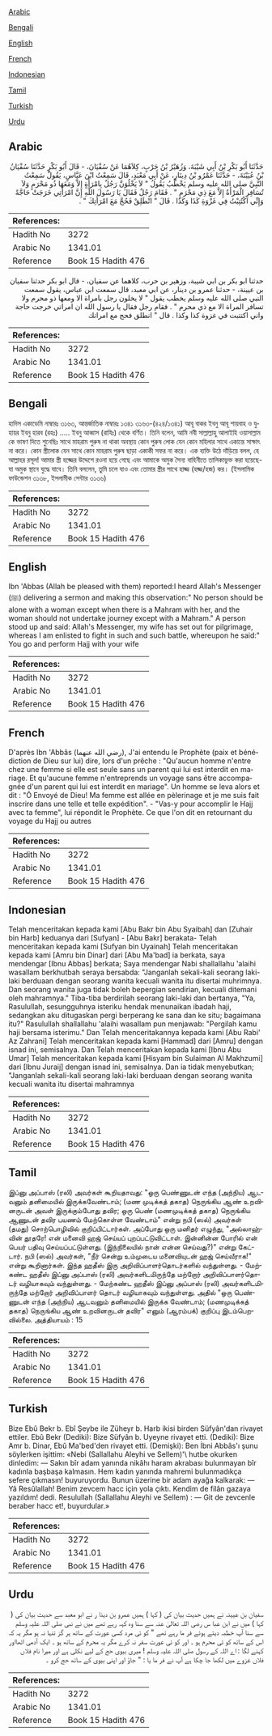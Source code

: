 [Arabic](#arabic)

[Bengali](#bengali)

[English](#english)

[French](#french)

[Indonesian](#indonesian)

[Tamil](#tamil)

[Turkish](#turkish)

[Urdu](#urdu)

## Arabic


<div dir="rtl" lang="ar" style={{fontSize:'larger',backgroundColor:'#f8f9fa',padding:20}}>
حَدَّثَنَا أَبُو بَكْرِ بْنُ أَبِي شَيْبَةَ، وَزُهَيْرُ بْنُ حَرْبٍ، كِلاَهُمَا عَنْ سُفْيَانَ، - قَالَ أَبُو بَكْرٍ حَدَّثَنَا سُفْيَانُ بْنُ عُيَيْنَةَ، - حَدَّثَنَا عَمْرُو بْنُ دِينَارٍ، عَنْ أَبِي مَعْبَدٍ، قَالَ سَمِعْتُ ابْنَ عَبَّاسٍ، يَقُولُ سَمِعْتُ النَّبِيَّ صلى الله عليه وسلم يَخْطُبُ يَقُولُ ‏"‏ لاَ يَخْلُوَنَّ رَجُلٌ بِامْرَأَةٍ إِلاَّ وَمَعَهَا ذُو مَحْرَمٍ وَلاَ تُسَافِرِ الْمَرْأَةُ إِلاَّ مَعَ ذِي مَحْرَمٍ ‏"‏ ‏.‏ فَقَامَ رَجُلٌ فَقَالَ يَا رَسُولَ اللَّهِ إِنَّ امْرَأَتِي خَرَجَتْ حَاجَّةً وَإِنِّي اكْتُتِبْتُ فِي غَزْوَةِ كَذَا وَكَذَا ‏.‏ قَالَ ‏"‏ انْطَلِقْ فَحُجَّ مَعَ امْرَأَتِكَ ‏"‏ ‏.‏
</div>
<div style={{backgroundColor:'#f8f9fa',padding:20, marginBottom: 10}}><table> <thead> <tr> <th>References:</th> <th></th> </tr> </thead> <tbody><tr><td>Hadith No</td><td>3272</td></tr><tr><td>Arabic No</td><td>1341.01</td></tr><tr><td>Reference</td><td>Book 15 Hadith 476</td></tr></tbody></table></div>


<div dir="rtl" lang="ar" style={{fontSize:'larger',backgroundColor:'#f8f9fa',padding:20}}>
حدثنا ابو بكر بن ابي شيبة، وزهير بن حرب، كلاهما عن سفيان، - قال ابو بكر حدثنا سفيان بن عيينة، - حدثنا عمرو بن دينار، عن ابي معبد، قال سمعت ابن عباس، يقول سمعت النبي صلى الله عليه وسلم يخطب يقول " لا يخلون رجل بامراة الا ومعها ذو محرم ولا تسافر المراة الا مع ذي محرم " . فقام رجل فقال يا رسول الله ان امراتي خرجت حاجة واني اكتتبت في غزوة كذا وكذا . قال " انطلق فحج مع امراتك
</div>
<div style={{backgroundColor:'#f8f9fa',padding:20, marginBottom: 10}}><table> <thead> <tr> <th>References:</th> <th></th> </tr> </thead> <tbody><tr><td>Hadith No</td><td>3272</td></tr><tr><td>Arabic No</td><td>1341.01</td></tr><tr><td>Reference</td><td>Book 15 Hadith 476</td></tr></tbody></table></div>

## Bengali


<div dir="ltr" lang="bn" style={{fontSize:'larger',backgroundColor:'#f8f9fa',padding:20}}>
হাদিস একাডেমি নাম্বারঃ ৩১৬৩, আন্তর্জাতিক নাম্বারঃ ১৩৪১ ৩১৬৩-(৪২৪/১৩৪১) আবূ বাকর ইবনু আবূ শায়বাহ ও যুহায়র ইবনু হারব (রহঃ) ..... ইবনু আব্বাস (রাযিঃ) থেকে বর্ণিত। তিনি বলেন, আমি নবী সাল্লাল্লাহু আলাইহি ওয়াসাল্লাম কে ভাষণ দিতে শুনেছিঃ সাথে মাহরাম পুরুষ না থাকা অবস্থায় কোন পুরুষ লোক যেন কোন মহিলার সাথে একান্তে সাক্ষাৎ না করে। কোন স্ত্রীলোক যেন সাথে কোন মাহরাম পুরুষ ছাড়া একাকী সফর না করে। এক ব্যক্তি উঠে দাঁড়িয়ে বলল, হে আল্লাহর রসূল! আমার স্ত্রী হজ্জের উদ্দেশে রওনা হয়ে গেছে এবং আমাকে অমুক সৈন্য বাহিনীতে তালিকাভুক্ত করা হয়েছে- যা অমুক স্থানে যুদ্ধে যাবে। তিনি বললেন, তুমি চলে যাও এবং তোমার স্ত্রীর সাথে হাজ্জ (হজ্জ/হজ) কর। (ইসলামিক ফাউন্ডেশন ৩১৩৮, ইসলামীক সেন্টার ৩১৩৬)
</div>
<div style={{backgroundColor:'#f8f9fa',padding:20, marginBottom: 10}}><table> <thead> <tr> <th>References:</th> <th></th> </tr> </thead> <tbody><tr><td>Hadith No</td><td>3272</td></tr><tr><td>Arabic No</td><td>1341.01</td></tr><tr><td>Reference</td><td>Book 15 Hadith 476</td></tr></tbody></table></div>

## English


<div dir="ltr" lang="en" style={{fontSize:'larger',backgroundColor:'#f8f9fa',padding:20}}>
Ibn 'Abbas (Allah be pleased with them) reported:I heard Allah's Messenger (ﷺ) delivering a sermon and making this observation:" No person should be alone with a woman except when there is a Mahram with her, and the woman should not undertake journey except with a Mahram." A person stood up and said: Allah's Messenger, my wife has set out for pilgrimage, whereas I am enlisted to fight in such and such battle, whereupon he said:" You go and perform Hajj with your wife
</div>
<div style={{backgroundColor:'#f8f9fa',padding:20, marginBottom: 10}}><table> <thead> <tr> <th>References:</th> <th></th> </tr> </thead> <tbody><tr><td>Hadith No</td><td>3272</td></tr><tr><td>Arabic No</td><td>1341.01</td></tr><tr><td>Reference</td><td>Book 15 Hadith 476</td></tr></tbody></table></div>

## French


<div dir="ltr" lang="fr" style={{fontSize:'larger',backgroundColor:'#f8f9fa',padding:20}}>
D'après Ibn 'Abbâs (رضي الله عنهما), J'ai entendu le Prophète (paix et bénédiction de Dieu sur lui) dire, lors d'un prêche : "Qu'aucun homme n'entre chez une femme si elle est seule sans un parent qui lui est interdit en mariage. Et qu'aucune femme n'entreprends un voyage sans être accompagnée d'un parent qui lui est interdit en mariage". Un homme se leva alors et dit : "Ô Envoyé de Dieu! Ma femme est allée en pèlerinage et je me suis fait inscrire dans une telle et telle expédition". - "Vas-y pour accomplir le Hajj avec ta femme", lui répondit le Prophète. Ce que l'on dit en retournant du voyage du Hajj ou autres
</div>
<div style={{backgroundColor:'#f8f9fa',padding:20, marginBottom: 10}}><table> <thead> <tr> <th>References:</th> <th></th> </tr> </thead> <tbody><tr><td>Hadith No</td><td>3272</td></tr><tr><td>Arabic No</td><td>1341.01</td></tr><tr><td>Reference</td><td>Book 15 Hadith 476</td></tr></tbody></table></div>

## Indonesian


<div dir="ltr" lang="id" style={{fontSize:'larger',backgroundColor:'#f8f9fa',padding:20}}>
Telah menceritakan kepada kami [Abu Bakr bin Abu Syaibah] dan [Zuhair bin Harb] keduanya dari [Sufyan] - [Abu Bakr] berakata- Telah menceritakan kepada kami [Sufyan bin Uyainah] Telah menceritakan kepada kami [Amru bin Dinar] dari [Abu Ma'bad] ia berkata, saya mendengar [Ibnu Abbas] berkata; Saya mendengar Nabi shallallahu 'alaihi wasallam berkhutbah seraya bersabda: "Janganlah sekali-kali seorang laki-laki berduaan dengan seorang wanita kecuali wanita itu disertai muhrimnya. Dan seorang wanita juga tidak boleh bepergian sendirian, kecuali ditemani oleh mahramnya." Tiba-tiba berdirilah seorang laki-laki dan bertanya, "Ya, Rasulullah, sesungguhnya isteriku hendak menunaikan ibadah haji, sedangkan aku ditugaskan pergi berperang ke sana dan ke situ; bagaimana itu?" Rasulullah shallallahu 'alaihi wasallam pun menjawab: "Pergilah kamu haji bersama isterimu." Dan Telah menceritakannya kepada kami [Abu Rabi' Az Zahrani] Telah menceritakan kepada kami [Hammad] dari [Amru] dengan isnad ini, semisalnya. Dan Telah menceritakan kepada kami [Ibnu Abu Umar] Telah menceritakan kepada kami [Hisyam bin Sulaiman Al Makhzumi] dari [Ibnu Juraij] dengan isnad ini, semisalnya. Dan ia tidak menyebutkan; "Janganlah sekali-kali seorang laki-laki berduaan dengan seorang wanita kecuali wanita itu disertai mahramnya
</div>
<div style={{backgroundColor:'#f8f9fa',padding:20, marginBottom: 10}}><table> <thead> <tr> <th>References:</th> <th></th> </tr> </thead> <tbody><tr><td>Hadith No</td><td>3272</td></tr><tr><td>Arabic No</td><td>1341.01</td></tr><tr><td>Reference</td><td>Book 15 Hadith 476</td></tr></tbody></table></div>

## Tamil


<div dir="ltr" lang="ta" style={{fontSize:'larger',backgroundColor:'#f8f9fa',padding:20}}>
இப்னு அப்பாஸ் (ரலி) அவர்கள் கூறியதாவது: "ஒரு பெண்ணுடன் எந்த (அந்நிய) ஆடவனும் தனிமையில் இருக்கவேண்டாம்; (மண முடிக்கத் தகாத) நெருங்கிய ஆண் உறவினருடன் அவள் இருக்கும்போது தவிர; ஒரு பெண் (மணமுடிக்கத் தகாத) நெருங்கிய ஆணுடன் தவிர பயணம் மேற்கொள்ள வேண்டாம்" என்று நபி (ஸல்) அவர்கள் (தமது) சொற்பொழிவில் குறிப்பிட்டார்கள். அப்போது ஒரு மனிதர் எழுந்து, "அல்லாஹ்வின் தூதரே! என் மனைவி ஹஜ் செய்யப் புறப்பட்டுவிட்டாள். இன்னின்ன போரில் என் பெயர் பதிவு செய்யப்பட்டுள்ளது. (இந்நிலையில் நான் என்ன செய்வது?)" என்று கேட்டார். நபி (ஸல்) அவர்கள், "நீர் சென்று உம்முடைய மனைவியுடன் ஹஜ் செய்வீராக!" என்று கூறினார்கள். இந்த ஹதீஸ் இரு அறிவிப்பாளர்தொடர்களில் வந்துள்ளது. - மேற்கண்ட ஹதீஸ் இப்னு அப்பாஸ் (ரலி) அவர்களிடமிருந்தே மற்றோர் அறிவிப்பாளர்தொடர் வழியாகவும் வந்துள்ளது. - மேற்கண்ட ஹதீஸ் இப்னு அப்பாஸ் (ரலி) அவர்களிடமிருந்தே மற்றோர் அறிவிப்பாளர் தொடர் வழியாகவும் வந்துள்ளது. அதில் "ஒரு பெண்ணுடன் எந்த (அந்நிய) ஆடவனும் தனிமையில் இருக்க வேண்டாம்; (மணமுடிக்கத் தகாத) நெருங்கிய ஆண் உறவினருடன் தவிர" எனும் (ஆரம்பக்) குறிப்பு இடம்பெறவில்லை. அத்தியாயம் : 15
</div>
<div style={{backgroundColor:'#f8f9fa',padding:20, marginBottom: 10}}><table> <thead> <tr> <th>References:</th> <th></th> </tr> </thead> <tbody><tr><td>Hadith No</td><td>3272</td></tr><tr><td>Arabic No</td><td>1341.01</td></tr><tr><td>Reference</td><td>Book 15 Hadith 476</td></tr></tbody></table></div>

## Turkish


<div dir="ltr" lang="tr" style={{fontSize:'larger',backgroundColor:'#f8f9fa',padding:20}}>
Bize Ebû Bekr b. Ebî Şeybe ile Züheyr b. Harb ikisi birden Süfyân'dan rivayet ettiler. Ebû Bekr (Dediki): Bize Süfyân b. Uyeyne rivayet etti. (Dediki): Bize Amr b. Dinar, Ebû Ma'bed'den rivayet etti. (Demişki): Ben İbni Abbâs'ı şunu söylerken işittim: «Nebi (Sallallahu Aleyhi ve Sellem)'\ hutbe okurken dinledim: — Sakın bîr adam yanında nikâhı haram akrabası bulunmayan bîr kadınla başbaşa kalmasın. Hem kadın yanında mahremi bulunmadıkça sefere çıkmasın! buyuruyordu. Bunun üzerine bir adam ayağa kalkarak: — Yâ Resûlallah! Benim zevcem hacc için yola çıktı. Kendim de filân gazaya yazıldım! dedi. Resulullah (Sallallahu Aleyhi ve Sellem) : — Git de zevcenle beraber hacc et!, buyurdular.»
</div>
<div style={{backgroundColor:'#f8f9fa',padding:20, marginBottom: 10}}><table> <thead> <tr> <th>References:</th> <th></th> </tr> </thead> <tbody><tr><td>Hadith No</td><td>3272</td></tr><tr><td>Arabic No</td><td>1341.01</td></tr><tr><td>Reference</td><td>Book 15 Hadith 476</td></tr></tbody></table></div>

## Urdu


<div dir="rtl" lang="ur" style={{fontSize:'larger',backgroundColor:'#f8f9fa',padding:20}}>
سفیان بن عیینہ نے ہمیں حدیث بیان کی ( کہا ) ہمیں عمرو بن دینا ر نے ابو معبد سے حدیث بیان کی ( کہا ) میں نے ابن عبا س رضی اللہ تعالیٰ عنہ سے سنا وہ کہہ رہے تھے میں نے نبی صلی اللہ علیہ وسلم سے سنا آپ خطبہ دیتے ہوئے فر ما رہے تھے " کو ئی مرد کسی عورت کے ساتھ ہر گز تنہا نہ ہو مگر یہ کہ اس کے ساتھ کو ئی محرم ہو ۔ اور کو ئی عورت سفر نہ کرے مگر یہ محرم کے ساتھ ہو ۔ ایک آدمی اٹھااور کہنے لگا : اے اللہ کے رسول صلی اللہ علیہ وسلم ! میری بیوی حج کے لیے نکلی ہے اور میرا نام فلاں فلاں غزوے میں لکھا جا چکا ہے آپ نے فر ما یا : " جاؤ اور اپنی بیوی کے ساتھ حج کرو ۔
</div>
<div style={{backgroundColor:'#f8f9fa',padding:20, marginBottom: 10}}><table> <thead> <tr> <th>References:</th> <th></th> </tr> </thead> <tbody><tr><td>Hadith No</td><td>3272</td></tr><tr><td>Arabic No</td><td>1341.01</td></tr><tr><td>Reference</td><td>Book 15 Hadith 476</td></tr></tbody></table></div>